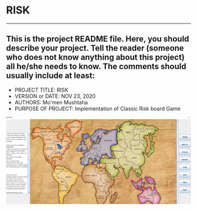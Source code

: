 # RISK

------------------------------------------------------------------------
This is the project README file. Here, you should describe your project.
Tell the reader (someone who does not know anything about this project)
all he/she needs to know. The comments should usually include at least:
------------------------------------------------------------------------

* PROJECT TITLE: RISK
* VERSION or DATE: NOV 23, 2020
* AUTHORS: Mo'men Mushtaha
* PURPOSE OF PROJECT: Implementation of Classic Risk board Game

![](ScreenShotOfRisk.png)
